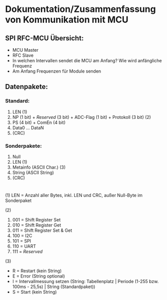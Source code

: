 # Dokumentation/Zusammenfassung von Kommunikation mit MCU

## SPI RFC-MCU Übersicht:
- MCU Master
- RFC Slave
- In welchen Intervallen sendet die MCU am Anfang? Wie wird anfängliche Frequenz 
- Am Anfang Frequenzen für Module senden

## Datenpakete:
### Standard:
1. LEN (1)
2. NP (1 bit) + *Reserved* (3 bit) + ADC-Flag (1 bit) + Protokoll (3 bit) (2)
3. PS (4 bit) + ComEn (4 bit)
4. Data0 ... DataN
5. (CRC)

### Sonderpakete:
1. Null
2. LEN (1)
3. Metainfo (ASCII Char.) (3)
4. String (ASCII String)
5. (CRC)
        
        
        
#
(1)
LEN = Anzahl aller Bytes, inkl. LEN und CRC, außer Null-Byte im Sonderpaket

(2)
1. 001 = Shift Register Set
2. 010 = Shift Register Get
3. 011 = Shift Register Set & Get
4. 100 = I2C
5. 101 = SPI
6. 110 = UART
7. 111 = *Reserved*

(3)
- R = Restart (kein String)
- E = Error (String optional)
- I = Intervallmessung setzen (String: Tabellenplatz | Periode (1-255 bzw. 100ms - 25,5s) | String (Standardpaket))
- S = Start (kein String)
